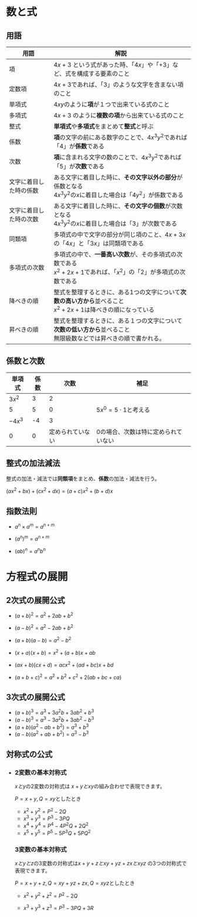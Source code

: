 # 数と式

## 用語

| 用語                   | 解説                                                         |
| ---------------------- | ------------------------------------------------------------ |
| 項                     | $4x + 3$ という式があった時、「$4x$」や「$+3$」など、式を構成する要素のこと |
| 定数項                 | $4x + 3$であれば、「$3$」のような文字を含まない項のこと      |
| 単項式                 | $4xy$のように**項**が１つで出来ている式のこと                |
| 多項式                 | $4x + 3$ のように**複数の項**から出来ている式のこと          |
| 整式                   | **単項式**や**多項式**をまとめて**整式**と呼ぶ               |
| 係数                   | **項**の文字の前にある数字のことで、$4x^3y^2$であれば「$4$」が**係数**である |
| 次数                   | **項**に含まれる文字の数のことで、$4x^3y^2$であれば「$5$」が**次数**である |
| 文字に着目した時の係数 | ある文字に着目した時に、**その文字以外の部分**が係数となる<br />$4x^3y^2$の$x$に着目した場合は「$4y^2$」が係数である |
| 文字に着目した時の次数 | ある文字に着目した時に、**その文字の個数**が次数となる<br />$4x^3y^2$の$x$に着目した場合は「$3$」が次数である |
| 同類項                 | 多項式の中で文字の部分が同じ項のこと、$4x + 3x$の「$4x$」と「$3x$」は同類項である |
| 多項式の次数           | 多項式の中で、**一番高い次数**が、その多項式の次数である<br />$x^2 + 2x + 1$であれば、「$x^2$」の「$2$」が多項式の次数である |
| 降べきの順             | 整式を整理するときに、ある1つの文字について**次数の高い方から**並べること<br />$x^2 + 2x + 1$は降べきの順になっている |
| 昇べきの順             | 整式を整理するときに、ある１つの文字について**次数の低い方から**並べること<br />無限級数などでは昇べきの順で書かれる。 |



## 係数と次数

| 単項式  | 係数 | 次数             | 補足                                |
| ------- | ---- | ---------------- | ----------------------------------- |
| $3x^2$  | 3    | 2                |                                     |
| $5$     | 5    | 0                | $5x^0=5 \cdot 1$と考える            |
| $-4x^3$ | -4   | 3                |                                     |
| 0       | 0    | 定められていない | 0の場合、次数は特に定められていない |



## 整式の加法減法

整式の加法・減法では**同類項**をまとめ、**係数**の加法・減法を行う。

$(ax^2+bx)+(cx^2+dx) = (a+c)x^2 + (b+d)x$



## 指数法則

- $a^n \times a^m = a^{n+m}$

- $(a^n)^m = a^{n\times m}$

- $(ab)^n = a^nb^n$



# 方程式の展開



## 2次式の展開公式

- $(a+b)^2 = a^2 + 2ab + b^2$

- $(a-b)^2 = a^2 -2ab + b^2$

- $(a+b)(a-b) = a^2 - b^2$

- $(x+a)(x+b) = x^2 + (a+b)x + ab$

- $(ax + b)(cx + d) = acx^2 + (ad + bc)x + bd$

- $(a+b+c)^2 = a^2 + b^2 + c^2 + 2(ab + bc + ca)$



## 3次式の展開公式

- $(a+b)^3 = a^3 + 3a^2b + 3ab^2 + b^3$
- $(a - b)^3 = a^3 -3a^2b + 3ab^2 - b^3$
- $(a + b)(a^2 -ab + b^2) = a^3 + b^3$
- $(a - b)(a^2 +ab + b^2) = a^3 - b^3$



## 対称式の公式

- ### 2変数の基本対称式

  $xとy$の2変数の対称式は $x + y と xy$の組み合わせで表現できます。

  $P=x+y, Q=xy$としたとき

  

  - $x^2 + y^2 = P^2-2Q$
  - $x^3 + y^3 = P^3-3PQ$
  - $x^4 + y^4 = P^4-4P^2Q+2Q^2$
  - $x^5+y^5=P^5 -5P^3Q + 5PQ^2$

  

  ### 3変数の基本対称式

  $xとyとz$の3変数の対称式は$x + y + z と xy+yz+zx と xyz$ の3つの対称式で表現できます。

  $P=x+y+z, Q=xy+yz+zx, Q=xyz$としたとき

  

  - $x^2 + y^2 + z^2 = P^2-2Q$ 

  - $x^3 + y^3 + z^3 = P^3-3PQ+3R$